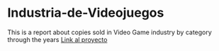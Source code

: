# Industria-de-Videojuegos
This is a report about copies sold in Video Game industry by category through the years 
[Link al proyecto](https://app.powerbi.com/view?r=eyJrIjoiODk5ZWNmNWUtZTFkNy00OTlkLWE2ZGQtODdkMTg0ZDk4YmExIiwidCI6ImJhYjBiNjc5LWJkNWYtNGZlOC1iNTE2LWM2YjhiMzE3Yzc4MiIsImMiOjR9)
